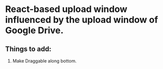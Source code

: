# React-based upload window influenced by the upload window of Google Drive.
## Things to add:
1. Make Draggable along bottom.
